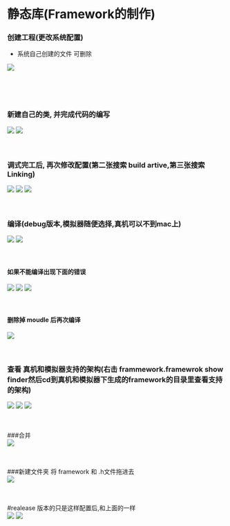 # 静态库(Framework的制作)


### 创建工程(更改系统配置)

* 系统自己创建的文件 可删除

![](1.png)


</br>
</br>
</br>




### 新建自己的类, 并完成代码的编写
![](3.png)
![](4.png)
</br>
</br>
</br>


### 调式完工后, 再次修改配置(第二张搜索 build artive,第三张搜索 Linking)
![](2.png)
![](5.png)
![](18.png)
</br>
</br>
</br>



### 编译(debug版本,模拟器随便选择,真机可以不到mac上)
![](9.png)
![](8.png)
</br>
</br>
</br>


#### 如果不能编译出现下面的错误
![](15.png)
![](16.png)
![](17.png)
</br>
</br>
</br>


#### 删除掉 moudle 后再次编译
![](7.png)
</br>
</br>
</br>



### 查看 真机和模拟器支持的架构(右击 frammework.framewrok show finder然后cd到真机和模拟器下生成的framework的目录里查看支持的架构)
![](14.png)
![](11.png)
![](10.png)
</br>
</br>
</br>

###合并 
</br>
![](12.png)
</br>
</br>
</br>



###新建文件夹 将 framework 和 .h文件拖进去
</br>
![](13.png)
</br>
</br>
</br>




#realease 版本的只是这样配置后,和上面的一样
</br>
![](19.png)
![](20.png)
</br>
</br>
</br>

